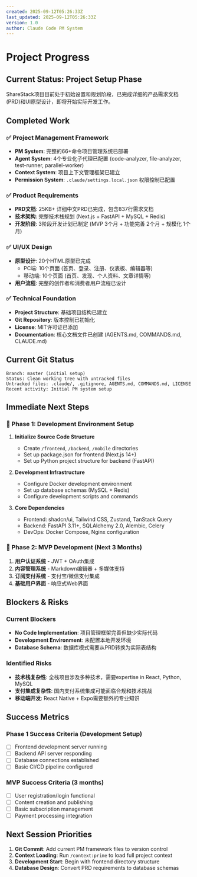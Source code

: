 ```yaml
---
created: 2025-09-12T05:26:33Z
last_updated: 2025-09-12T05:26:33Z
version: 1.0
author: Claude Code PM System
---
```


# Project Progress

## Current Status: **Project Setup Phase**

ShareStack项目目前处于初始设置和规划阶段，已完成详细的产品需求文档(PRD)和UI原型设计，即将开始实际开发工作。

## Completed Work

### ✅ Project Management Framework
- **PM System**: 完整的66+命令项目管理系统已部署
- **Agent System**: 4个专业化子代理已配置 (code-analyzer, file-analyzer, test-runner, parallel-worker)
- **Context System**: 项目上下文管理框架已建立
- **Permission System**: `.claude/settings.local.json` 权限控制已配置

### ✅ Product Requirements
- **PRD文档**: 25KB+ 详细中文PRD已完成，包含837行需求文档
- **技术架构**: 完整技术栈规划 (Next.js + FastAPI + MySQL + Redis)
- **开发阶段**: 3阶段开发计划已制定 (MVP 3个月 + 功能完善 2个月 + 规模化 1个月)

### ✅ UI/UX Design
- **原型设计**: 20个HTML原型已完成
  - PC端: 10个页面 (首页、登录、注册、仪表板、编辑器等)
  - 移动端: 10个页面 (首页、发现、个人资料、文章详情等)
- **用户流程**: 完整的创作者和消费者用户流程已设计

### ✅ Technical Foundation
- **Project Structure**: 基础项目结构已建立
- **Git Repository**: 版本控制已初始化
- **License**: MIT许可证已添加
- **Documentation**: 核心文档文件已创建 (AGENTS.md, COMMANDS.md, CLAUDE.md)

## Current Git Status

```
Branch: master (initial setup)
Status: Clean working tree with untracked files
Untracked files: .claude/, .gitignore, AGENTS.md, COMMANDS.md, LICENSE
Recent activity: Initial PM system setup
```

## Immediate Next Steps

### 🎯 Phase 1: Development Environment Setup
1. **Initialize Source Code Structure**
   - Create `/frontend`, `/backend`, `/mobile` directories
   - Set up package.json for frontend (Next.js 14+)
   - Set up Python project structure for backend (FastAPI)

2. **Development Infrastructure**
   - Configure Docker development environment
   - Set up database schemas (MySQL + Redis)
   - Configure development scripts and commands

3. **Core Dependencies**
   - Frontend: shadcn/ui, Tailwind CSS, Zustand, TanStack Query
   - Backend: FastAPI 3.11+, SQLAlchemy 2.0, Alembic, Celery
   - DevOps: Docker Compose, Nginx configuration

### 🚀 Phase 2: MVP Development (Next 3 Months)
1. **用户认证系统** - JWT + OAuth集成
2. **内容管理系统** - Markdown编辑器 + 多媒体支持
3. **订阅支付系统** - 支付宝/微信支付集成
4. **基础用户界面** - 响应式Web界面

## Blockers & Risks

### Current Blockers
- **No Code Implementation**: 项目管理框架完善但缺少实际代码
- **Development Environment**: 未配置本地开发环境
- **Database Schema**: 数据库模式需要从PRD转换为实际表结构

### Identified Risks
- **技术栈复杂性**: 全栈项目涉及多种技术，需要expertise in React, Python, MySQL
- **支付集成复杂性**: 国内支付系统集成可能面临合规和技术挑战
- **移动端开发**: React Native + Expo需要额外的专业知识

## Success Metrics

### Phase 1 Success Criteria (Development Setup)
- [ ] Frontend development server running
- [ ] Backend API server responding
- [ ] Database connections established
- [ ] Basic CI/CD pipeline configured

### MVP Success Criteria (3 months)
- [ ] User registration/login functional
- [ ] Content creation and publishing
- [ ] Basic subscription management
- [ ] Payment processing integration

## Next Session Priorities

1. **Git Commit**: Add current PM framework files to version control
2. **Context Loading**: Run `/context:prime` to load full project context
3. **Development Start**: Begin with frontend directory structure
4. **Database Design**: Convert PRD requirements to database schemas